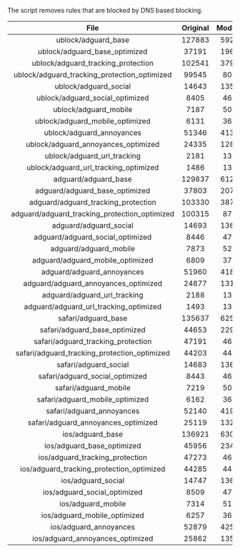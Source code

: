 The script removes rules that are blocked by DNS based blocking.


| File | Original | Modified |
|:----:|:-----:|:-----:|
| ublock/adguard_base | 127883 | 59240 |
| ublock/adguard_base_optimized | 37191 | 19668 |
| ublock/adguard_tracking_protection | 102541 | 37985 |
| ublock/adguard_tracking_protection_optimized | 99545 | 8011 |
| ublock/adguard_social | 14643 | 13581 |
| ublock/adguard_social_optimized | 8405 | 4658 |
| ublock/adguard_mobile | 7187 | 5049 |
| ublock/adguard_mobile_optimized | 6131 | 3611 |
| ublock/adguard_annoyances | 51346 | 41304 |
| ublock/adguard_annoyances_optimized | 24335 | 12852 |
| ublock/adguard_url_tracking | 2181 | 1328 |
| ublock/adguard_url_tracking_optimized | 1486 | 1325 |
| adguard/adguard_base | 129837 | 61263 |
| adguard/adguard_base_optimized | 37803 | 20714 |
| adguard/adguard_tracking_protection | 103330 | 38714 |
| adguard/adguard_tracking_protection_optimized | 100315 | 8724 |
| adguard/adguard_social | 14693 | 13638 |
| adguard/adguard_social_optimized | 8446 | 4702 |
| adguard/adguard_mobile | 7873 | 5229 |
| adguard/adguard_mobile_optimized | 6809 | 3784 |
| adguard/adguard_annoyances | 51960 | 41856 |
| adguard/adguard_annoyances_optimized | 24877 | 13148 |
| adguard/adguard_url_tracking | 2188 | 1335 |
| adguard/adguard_url_tracking_optimized | 1493 | 1332 |
| safari/adguard_base | 135637 | 62515 |
| safari/adguard_base_optimized | 44653 | 22964 |
| safari/adguard_tracking_protection | 47191 | 4603 |
| safari/adguard_tracking_protection_optimized | 44203 | 4456 |
| safari/adguard_social | 14683 | 13622 |
| safari/adguard_social_optimized | 8443 | 4689 |
| safari/adguard_mobile | 7219 | 5085 |
| safari/adguard_mobile_optimized | 6162 | 3641 |
| safari/adguard_annoyances | 52140 | 41959 |
| safari/adguard_annoyances_optimized | 25119 | 13226 |
| ios/adguard_base | 136921 | 63020 |
| ios/adguard_base_optimized | 45956 | 23468 |
| ios/adguard_tracking_protection | 47273 | 4611 |
| ios/adguard_tracking_protection_optimized | 44285 | 4464 |
| ios/adguard_social | 14747 | 13660 |
| ios/adguard_social_optimized | 8509 | 4709 |
| ios/adguard_mobile | 7314 | 5129 |
| ios/adguard_mobile_optimized | 6257 | 3682 |
| ios/adguard_annoyances | 52879 | 42588 |
| ios/adguard_annoyances_optimized | 25862 | 13536 |